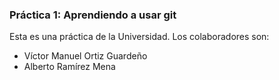 ﻿### Práctica 1: Aprendiendo a usar git

Esta es una práctica de la Universidad. 
Los colaboradores son:

* Víctor Manuel Ortiz Guardeño
* Alberto Ramírez Mena